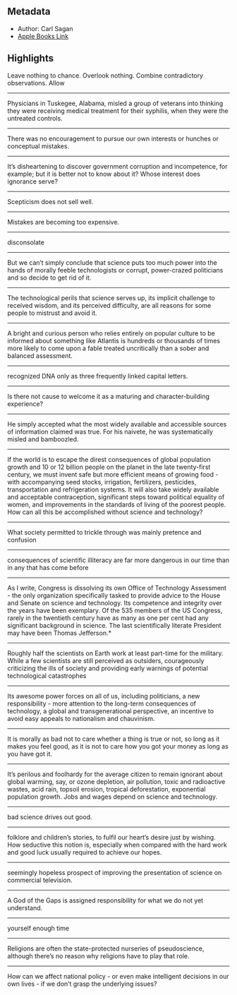 ## Metadata
- Author: Carl Sagan
- [Apple Books Link](ibooks://assetid/4C4F28B9B6C8B67BBE786F40D5AA54B4)

## Highlights
Leave nothing to chance. Overlook nothing. Combine contradictory observations. Allow

---
Physicians in Tuskegee, Alabama, misled a group of veterans into thinking they were receiving medical treatment for their syphilis, when they were the untreated controls.

---
There was no encouragement to pursue our own interests or hunches or conceptual mistakes.

---
It’s disheartening to discover government corruption and incompetence, for example; but it is better not to know about it? Whose interest does ignorance serve?

---
Scepticism does not sell well.

---
Mistakes are becoming too expensive.

---
disconsolate

---
But we can’t simply conclude that science puts too much power into the hands of morally feeble technologists or corrupt, power-crazed politicians and so decide to get rid of it.

---
The technological perils that science serves up, its implicit challenge to received wisdom, and its perceived difficulty, are all reasons for some people to mistrust and avoid it.

---
A bright and curious person who relies entirely on popular culture to be informed about something like Atlantis is hundreds or thousands of times more likely to come upon a fable treated uncritically than a sober and balanced assessment.

---
recognized DNA only as three frequently linked capital letters.

---
Is there not cause to welcome it as a maturing and character-building experience?

---
He simply accepted what the most widely available and accessible sources of information claimed was true. For his naivete, he was systematically misled and bamboozled.

---
If the world is to escape the direst consequences of global population growth and 10 or 12 billion people on the planet in the late twenty-first century, we must invent safe but more efficient means of growing food - with accompanying seed stocks, irrigation, fertilizers, pesticides, transportation and refrigeration systems. It will also take widely available and acceptable contraception, significant steps toward political equality of women, and improvements in the standards of living of the poorest people. How can all this be accomplished without science and technology?

---
What society permitted to trickle through was mainly pretence and confusion

---
consequences of scientific illiteracy are far more dangerous in our time than in any that has come before

---
As I write, Congress is dissolving its own Office of Technology Assessment - the only organization specifically tasked to provide advice to the House and Senate on science and technology. Its competence and integrity over the years have been exemplary. Of the 535 members of the US Congress, rarely in the twentieth century have as many as one per cent had any significant background in science. The last scientifically literate President may have been Thomas Jefferson.*

---
Roughly half the scientists on Earth work at least part-time for the military. While a few scientists are still perceived as outsiders, courageously criticizing the ills of society and providing early warnings of potential technological catastrophes

---
Its awesome power forces on all of us, including politicians, a new responsibility - more attention to the long-term consequences of technology, a global and transgenerational perspective, an incentive to avoid easy appeals to nationalism and chauvinism.

---
It is morally as bad not to care whether a thing is true or not, so long as it makes you feel good, as it is not to care how you got your money as long as you have got it.

---
It’s perilous and foolhardy for the average citizen to remain ignorant about global warming, say, or ozone depletion, air pollution, toxic and radioactive wastes, acid rain, topsoil erosion, tropical deforestation, exponential population growth. Jobs and wages depend on science and technology.

---
bad science drives out good.

---
folklore and children’s stories, to fulfil our heart’s desire just by wishing. How seductive this notion is, especially when compared with the hard work and good luck usually required to achieve our hopes.

---
seemingly hopeless prospect of improving the presentation of science on commercial television.

---
A God of the Gaps is assigned responsibility for what we do not yet understand.

---
yourself enough time

---
Religions are often the state-protected nurseries of pseudoscience, although there’s no reason why religions have to play that role.

---
How can we affect national policy - or even make intelligent decisions in our own lives - if we don’t grasp the underlying issues?